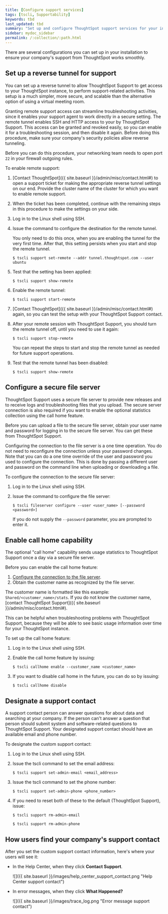 ```yaml
---
title: [Configure support services]
tags: [tscli, Supportability]
keywords: tbd
last_updated: tbd
summary: "Set up and configure ThoughtSpot support services for your installation."
sidebar: mydoc_sidebar
permalink: /:collection/:path.html
---
```


There are several configurations you can set up in your installation to ensure your company's support from ThoughtSpot works smoothly.

## Set up a reverse tunnel for support

You can set up a reverse tunnel to allow ThoughtSpot Support to get access to your ThoughtSpot instance, to perform support-related activities. This setup is a much simpler, more secure, and scalable than the alternative option of using a virtual meeting room.

Granting remote support access can streamline troubleshooting activities, since it enables your support agent to work directly in a secure setting. The remote tunnel enables SSH and HTTP access to your by ThoughtSpot Support. This access can be granted and revoked easily, so you can enable it for a troubleshooting session, and then disable it again. Before doing this procedure, make sure your company's security policies allow reverse tunneling.

Before you can do this procedure, your networking team needs to open port `22` in your firewall outgoing rules.

To enable remote support:

1. [Contact ThoughtSpot]({{ site.baseurl }}/admin/misc/contact.html#) to open a support ticket for making the appropriate reverse tunnel settings on our end. Provide the cluster name of the cluster for which you want to enable remote support.
2. When the ticket has been completed, continue with the remaining steps in this procedure to make the settings on your side.
3. Log in to the Linux shell using SSH.
4. Issue the command to configure the destination for the remote tunnel.

    You only need to do this once, when you are enabling the tunnel for the very
    first time. After that, this setting persists when you start and stop the
    remote tunnel.

    ```
    $ tscli support set-remote --addr tunnel.thoughtspot.com --user ubuntu
    ```

5. Test that the setting has been applied:

    ```
    $ tscli support show-remote
    ```

6. Enable the remote tunnel:

    ```
    $ tscli support start-remote
    ```

7. [Contact ThoughtSpot]({{ site.baseurl }}/admin/misc/contact.html#) again, so you can test the setup with your ThoughtSpot Support contact.
8. After your remote session with ThoughtSpot Support, you should turn the remote tunnel off, until you need to use it again:

    ```
    $ tscli support stop-remote
    ```

    You can repeat the steps to start and stop the remote tunnel as needed for future support operations.

9. Test that the remote tunnel has been disabled:

    ```
    $ tscli support show-remote
    ```

## Configure a secure file server

ThoughtSpot Support uses a secure file server to provide new releases and to receive logs and troubleshooting files that you upload. The secure server connection is also required if you want to enable the optional statistics collection using the call home feature.

Before you can upload a file to the secure file server, obtain your user name and password for logging in to the secure file server. You can get these from ThoughtSpot Support.

Configuring the connection to the file server is a one time operation. You do not need to reconfigure the connection unless your password changes. Note that you can do a one time override of the user and password you used to configure the connection. This is done by passing a different user and password on the command line when uploading or downloading a file.

To configure the connection to the secure file server:

1. Log in to the Linux shell using SSH.
2. Issue the command to configure the file server:

    ```
    $ tscli fileserver configure --user <user_name> [--password <password>]
    ```

    If you do not supply the `--password` parameter, you are prompted to enter it.


## Enable call home capability

The optional "call home" capability sends usage statistics to ThoughtSpot Support once a day via a secure file server.

Before you can enable the call home feature:

1.  [Configure the connection to the file server](work-with-ts-support.html#).
2.  Obtain the customer name as recognized by the file server.

The customer name is formatted like this example: `Shared/<customer_name>/stats`. If you do not know the customer name, [contact ThoughtSpot Support]({{ site.baseurl }}/admin/misc/contact.html#).

This can be helpful when troubleshooting problems with ThoughtSpot Support, because they will be able to see basic usage information over time for your ThoughtSpot instance.

To set up the call home feature:

1. Log in to the Linux shell using SSH.
2. Enable the call home feature by issuing:

    ```
    $ tscli callhome enable --customer_name <customer_name>
    ```

3. If you want to disable call home in the future, you can do so by issuing:

    ```
    $ tscli callhome disable
    ```

## Designate a support contact

A support contact person can answer questions for about data and searching at your company. If the person can't answer a question that person should submit  system and software-related questions to ThoughtSpot Support. Your designated support contact should have an available email and phone number.


To designate the custom support contact:

1. Log in to the Linux shell using SSH.
2. Issue the tscli command to set the email address:

    ```
    $ tscli support set-admin-email <email_address>
    ```

3. Issue the tscli command to set the phone number:

    ```
    $ tscli support set-admin-phone <phone_number>
    ```

4. If you need to reset both of these to the default (ThoughtSpot Support), issue:

    ```
    $ tscli support rm-admin-email

    $ tscli support rm-admin-phone
    ```

## How users find your company's support contact

After you set the custom support contact information, here's where your users will see it:

-   In the Help Center, when they click **Contact Support**.

     ![]({{ site.baseurl }}/images/help_center_support_contact.png "Help Center support contact")

-   In error messages, when they click **What Happened?**

     ![]({{ site.baseurl }}/images/trace_log.png "Error message support contact")
